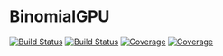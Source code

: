 # BinomialGPU

[![Build Status](https://travis-ci.com/simsurace/BinomialGPU.jl.svg?branch=master)](https://travis-ci.com/simsurace/BinomialGPU.jl)
[![Build Status](https://ci.appveyor.com/api/projects/status/github/simsurace/BinomialGPU.jl?svg=true)](https://ci.appveyor.com/project/simsurace/BinomialGPU-jl)
[![Coverage](https://codecov.io/gh/simsurace/BinomialGPU.jl/branch/master/graph/badge.svg)](https://codecov.io/gh/simsurace/BinomialGPU.jl)
[![Coverage](https://coveralls.io/repos/github/simsurace/BinomialGPU.jl/badge.svg?branch=master)](https://coveralls.io/github/simsurace/BinomialGPU.jl?branch=master)

